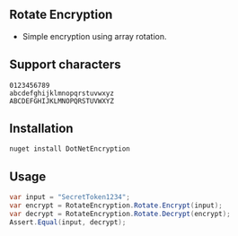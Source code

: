 ## Rotate Encryption

- Simple encryption using array rotation.

## Support characters

```
0123456789
abcdefghijklmnopqrstuvwxyz
ABCDEFGHIJKLMNOPQRSTUVWXYZ
```

## Installation

```
nuget install DotNetEncryption
```

## Usage

```csharp
var input = "SecretToken1234";
var encrypt = RotateEncryption.Rotate.Encrypt(input);
var decrypt = RotateEncryption.Rotate.Decrypt(encrypt);
Assert.Equal(input, decrypt);
```